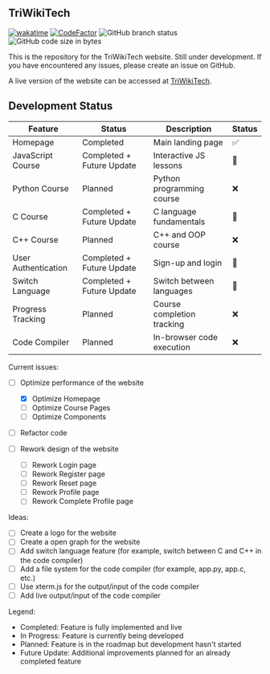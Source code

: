 ## TriWikiTech

[![wakatime](https://wakatime.com/badge/user/8e41e222-7cda-4906-ae81-3345f4b184cd/project/1b290161-7cf2-499d-84a8-c53a999cad25.svg)](https://wakatime.com/badge/user/8e41e222-7cda-4906-ae81-3345f4b184cd/project/1b290161-7cf2-499d-84a8-c53a999cad25)
[![CodeFactor](https://www.codefactor.io/repository/github/stawa/triwikitech/badge)](https://www.codefactor.io/repository/github/stawa/triwikitech)
![GitHub branch status](https://img.shields.io/github/checks-status/stawa/TriWikiTech/main?logo=github)
![GitHub code size in bytes](https://img.shields.io/github/languages/code-size/stawa/TriWikiTech?logo=github)

This is the repository for the TriWikiTech website. Still under development. If you have encountered any issues, please create an issue on GitHub.

A live version of the website can be accessed at [TriWikiTech](https://triwikitech.com).

## Development Status

| Feature             | Status                    | Description                | Status |
| ------------------- | ------------------------- | -------------------------- | ------ |
| Homepage            | Completed                 | Main landing page          | ✅     |
| JavaScript Course   | Completed + Future Update | Interactive JS lessons     | 🔄     |
| Python Course       | Planned                   | Python programming course  | ❌     |
| C Course            | Completed + Future Update | C language fundamentals    | 🔄     |
| C++ Course          | Planned                   | C++ and OOP course         | ❌     |
| User Authentication | Completed + Future Update | Sign-up and login          | 🔄     |
| Switch Language     | Completed + Future Update | Switch between languages   | 🔄     |
| Progress Tracking   | Planned                   | Course completion tracking | ❌     |
| Code Compiler       | Planned                   | In-browser code execution  | ❌     |

Current issues:

- [ ] Optimize performance of the website

  - [x] Optimize Homepage
  - [ ] Optimize Course Pages
  - [ ] Optimize Components

- [ ] Refactor code

- [ ] Rework design of the website
  - [ ] Rework Login page
  - [ ] Rework Register page
  - [ ] Rework Reset page
  - [ ] Rework Profile page
  - [ ] Rework Complete Profile page

Ideas:

- [ ] Create a logo for the website
- [ ] Create a open graph for the website
- [ ] Add switch language feature (for example, switch between C and C++ in the code compiler)
- [ ] Add a file system for the code compiler (for example, app.py, app.c, etc.)
- [ ] Use xterm.js for the output/input of the code compiler
- [ ] Add live output/input of the code compiler

Legend:

- Completed: Feature is fully implemented and live
- In Progress: Feature is currently being developed
- Planned: Feature is in the roadmap but development hasn't started
- Future Update: Additional improvements planned for an already completed feature
